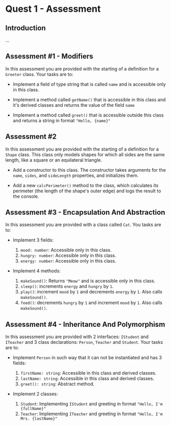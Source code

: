 # Quest 1 - Assessment

## Introduction

...

## Assessment #1 - Modifiers

In this assessment you are provided with the starting of a definition for a `Greeter` class. Your tasks are to:

- Implement a field of type string that is called `name` and is accessible only in this class.

- Implement a method called `getName()` that is accessible in this class and it's derived classes and returns the value of the field `name`

- Implement a method called `greet()` that is accessible outside this class and returns a string in format `"Hello, {name}"`

## Assessment #2

 In this assessment you are provided with the starting of a definition for a `Shape` class. This class only models shapes for which all sides are the same length, like a square or an equilateral triangle.

- Add a constructor to this class. The constructor takes arguments for the `name`, `sides`, and `sideLength` properties, and initializes them.

- Add a new `calcPerimeter()` method to the class, which calculates its perimeter (the length of the shape's outer edge) and logs the result to the console.

## Assessment #3 - Encapsulation And Abstraction

In this assessment you are provided with a class called `Cat`. You tasks are to:

- Implement 3 fields: 
    1. `mood: number`:  Accessible only in this class.
    2. `hungry: number`:  Accessible only in this class.
    3. `energy: number`:  Accessible only in this class.

- Implement 4 methods:
    1. `makeSound()`: Returns `"Meow"` and is accessible only in this class.
    2. `sleep()`: increments `energy` and `hungry` by `1`.
    3. `play()`: increment `mood` by `1` and decrements `energy` by `1`. Also calls `makeSound()`.
    4. `feed()`: decrements `hungry` by `1` and increment `mood` by `1`. Also calls `makeSound()`.


## Assessment #4 - Inheritance And Polymorphism

In this assessment you are provided with 2 interfaces: `IStudent` and `ITeacher` and 3 class declarations: `Person`, `Teacher` and `Student`. Your tasks are to:

- Implement `Person` in such way that it can not be instantiated and has 3 fields:
    1. `firstName: string`: Accessible in this class and derived classes.
    2. `lastName: string`: Accessible in this class and derived classes.
    3. `greet(): string`: Abstract method.

- Implement 2 classes:
    1. `Student`: Implementing `IStudent` and greeting in format `"Hello, I'm {fullName}"`
    2. `Teacher`: Implementing `ITeacher` and greeting in format `"Hello, I'm Mrs. {lastName}"`